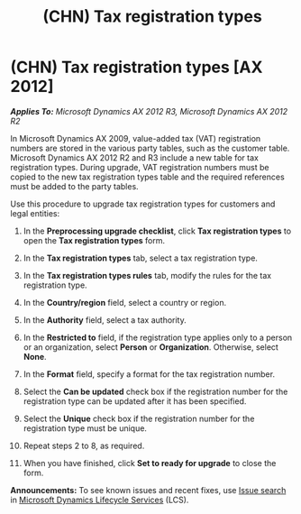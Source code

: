 ﻿---
title: (CHN) Tax registration types
TOCTitle: (CHN) Tax registration types
ms:assetid: 6a74738b-443a-4c6e-9aa8-742f7018655c
ms:mtpsurl: https://technet.microsoft.com/en-us/library/JJ714193(v=AX.60)
ms:contentKeyID: 49651302
ms.date: 04/18/2014
mtps_version: v=AX.60
---

# (CHN) Tax registration types [AX 2012]


_**Applies To:** Microsoft Dynamics AX 2012 R3, Microsoft Dynamics AX 2012 R2_

In Microsoft Dynamics AX 2009, value-added tax (VAT) registration numbers are stored in the various party tables, such as the customer table. Microsoft Dynamics AX 2012 R2 and R3 include a new table for tax registration types. During upgrade, VAT registration numbers must be copied to the new tax registration types table and the required references must be added to the party tables.

Use this procedure to upgrade tax registration types for customers and legal entities:

1.  In the **Preprocessing upgrade checklist**, click **Tax registration types** to open the **Tax registration types** form.

2.  In the **Tax registration types** tab, select a tax registration type.

3.  In the **Tax registration types rules** tab, modify the rules for the tax registration type.

4.  In the **Country/region** field, select a country or region.

5.  In the **Authority** field, select a tax authority.

6.  In the **Restricted to** field, if the registration type applies only to a person or an organization, select **Person** or **Organization**. Otherwise, select **None**.

7.  In the **Format** field, specify a format for the tax registration number.

8.  Select the **Can be updated** check box if the registration number for the registration type can be updated after it has been specified.

9.  Select the **Unique** check box if the registration number for the registration type must be unique.

10. Repeat steps 2 to 8, as required.

11. When you have finished, click **Set to ready for upgrade** to close the form.

  
**Announcements:** To see known issues and recent fixes, use [Issue search](http://go.microsoft.com/fwlink/?linkid=389258) in [Microsoft Dynamics Lifecycle Services](http://go.microsoft.com/fwlink/?linkid=306505) (LCS).

